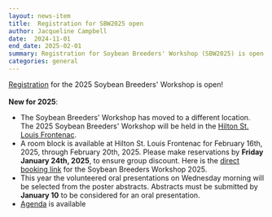 ```yaml
---
layout: news-item
title:  Registration for SBW2025 open 
author: Jacqueline Campbell
date:  2024-11-01
end_date: 2025-02-01
summary: Registration for Soybean Breeders' Workshop (SBW2025) is open
categories: general    
---
```


<p><a href="/community/sbw/registration.html">Registration</a> for the 2025 Soybean Breeders' Workshop is open!
<br>
<br>
<b>New for 2025</b>:
<ul class="uk-list">
    <li>The Soybean Breeders' Workshop has moved to a different location. The 2025 Soybean Breeders' Workshop will be held in the <a href="https://www.hilton.com/en/hotels/stlfhhf-hilton-st-louis-frontenac/?SEO_id=GMB-AMER-HH-STLFHHF&y_source=1_MTIyMDc4Ni03MTUtbG9jYXRpb24ud2Vic2l0ZQ%3D%3D" target="_blank">Hilton St. Louis Frontenac</a>.<br></li>
    <li>A room block is available at Hilton St. Louis Frontenac for February 16th, 2025, through February 20th, 2025. 
Please make reservations by <b>Friday January 24th, 2025</b>, to ensure group discount. 
Here is the <a href="https://www.hilton.com/en/attend-my-event/stlfhhf-sbw25-9dce262b-71d5-4042-8649-cae0a78103fc/" target="_blank">direct booking link</a> for the Soybean Breeders Workshop 2025.</li>
    <li>This year the volunteered oral presentations on Wednesday morning will be selected from the poster abstracts. Abstracts must be submitted by <b>January 10</b> to be considered for an oral presentation.</li>
    <li><a href="https://data.soybase.org/annex/Glycine/max/meetings/soybean_breeders_workshop/SBW_2025/SBW2025_Agenda_2025_01_24.pdf" target="_blank">Agenda</a> is available</li>
    
</ul>
</p>
